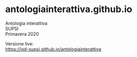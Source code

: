 # antologiainterattiva.github.io  
Antologia interattiva   
SUPSI  
Primavera 2020  

Versione live:  
https://ixd-supsi.github.io/antologiainterattiva 
